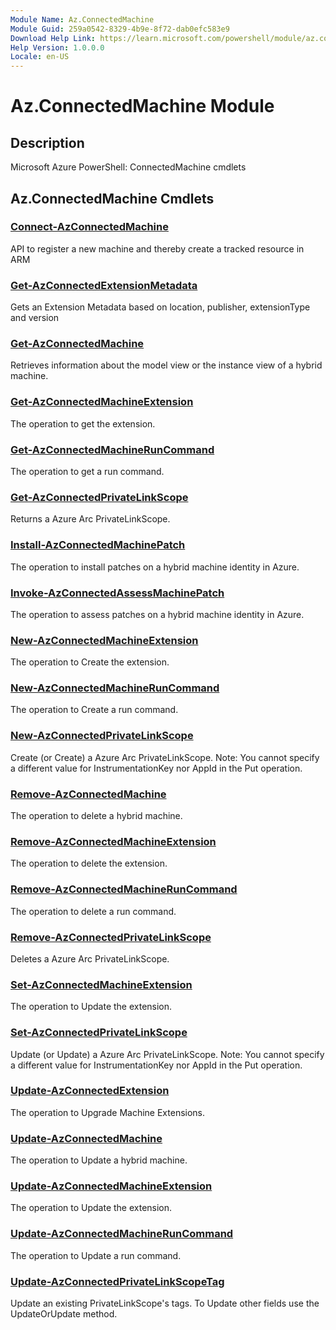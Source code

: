 ```yaml
---
Module Name: Az.ConnectedMachine
Module Guid: 259a0542-8329-4b9e-8f72-dab0efc583e9
Download Help Link: https://learn.microsoft.com/powershell/module/az.connectedmachine
Help Version: 1.0.0.0
Locale: en-US
---
```


# Az.ConnectedMachine Module
## Description
Microsoft Azure PowerShell: ConnectedMachine cmdlets

## Az.ConnectedMachine Cmdlets
### [Connect-AzConnectedMachine](Connect-AzConnectedMachine.md)
API to register a new machine and thereby create a tracked resource in ARM

### [Get-AzConnectedExtensionMetadata](Get-AzConnectedExtensionMetadata.md)
Gets an Extension Metadata based on location, publisher, extensionType and version

### [Get-AzConnectedMachine](Get-AzConnectedMachine.md)
Retrieves information about the model view or the instance view of a hybrid machine.

### [Get-AzConnectedMachineExtension](Get-AzConnectedMachineExtension.md)
The operation to get the extension.

### [Get-AzConnectedMachineRunCommand](Get-AzConnectedMachineRunCommand.md)
The operation to get a run command.

### [Get-AzConnectedPrivateLinkScope](Get-AzConnectedPrivateLinkScope.md)
Returns a Azure Arc PrivateLinkScope.

### [Install-AzConnectedMachinePatch](Install-AzConnectedMachinePatch.md)
The operation to install patches on a hybrid machine identity in Azure.

### [Invoke-AzConnectedAssessMachinePatch](Invoke-AzConnectedAssessMachinePatch.md)
The operation to assess patches on a hybrid machine identity in Azure.

### [New-AzConnectedMachineExtension](New-AzConnectedMachineExtension.md)
The operation to Create the extension.

### [New-AzConnectedMachineRunCommand](New-AzConnectedMachineRunCommand.md)
The operation to Create a run command.

### [New-AzConnectedPrivateLinkScope](New-AzConnectedPrivateLinkScope.md)
Create (or Create) a Azure Arc PrivateLinkScope.
Note: You cannot specify a different value for InstrumentationKey nor AppId in the Put operation.

### [Remove-AzConnectedMachine](Remove-AzConnectedMachine.md)
The operation to delete a hybrid machine.

### [Remove-AzConnectedMachineExtension](Remove-AzConnectedMachineExtension.md)
The operation to delete the extension.

### [Remove-AzConnectedMachineRunCommand](Remove-AzConnectedMachineRunCommand.md)
The operation to delete a run command.

### [Remove-AzConnectedPrivateLinkScope](Remove-AzConnectedPrivateLinkScope.md)
Deletes a Azure Arc PrivateLinkScope.

### [Set-AzConnectedMachineExtension](Set-AzConnectedMachineExtension.md)
The operation to Update the extension.

### [Set-AzConnectedPrivateLinkScope](Set-AzConnectedPrivateLinkScope.md)
Update (or Update) a Azure Arc PrivateLinkScope.
Note: You cannot specify a different value for InstrumentationKey nor AppId in the Put operation.

### [Update-AzConnectedExtension](Update-AzConnectedExtension.md)
The operation to Upgrade Machine Extensions.

### [Update-AzConnectedMachine](Update-AzConnectedMachine.md)
The operation to Update a hybrid machine.

### [Update-AzConnectedMachineExtension](Update-AzConnectedMachineExtension.md)
The operation to Update the extension.

### [Update-AzConnectedMachineRunCommand](Update-AzConnectedMachineRunCommand.md)
The operation to Update a run command.

### [Update-AzConnectedPrivateLinkScopeTag](Update-AzConnectedPrivateLinkScopeTag.md)
Update an existing PrivateLinkScope's tags.
To Update other fields use the UpdateOrUpdate method.

